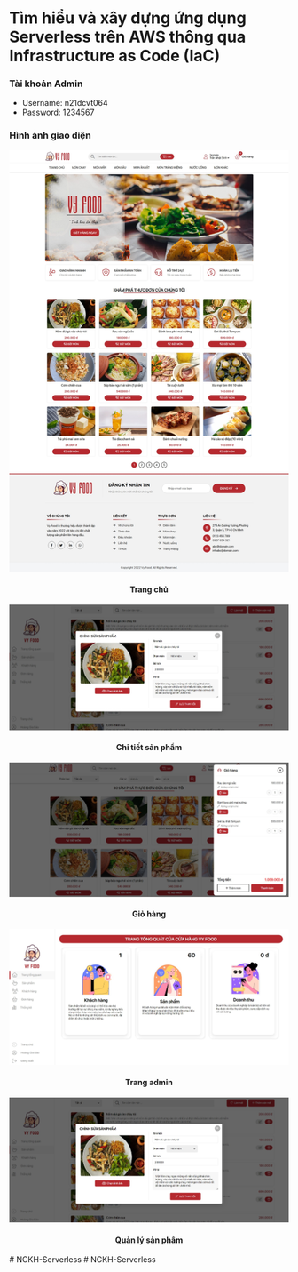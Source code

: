 # Tìm hiểu và xây dựng ứng dụng Serverless trên AWS thông qua Infrastructure as Code (IaC)

### Tài khoản Admin

- Username: n21dcvt064
- Password: 1234567

### Hình ảnh giao diện

![Alt text](./assets/img/screen.jpeg)

<h4 align="center">Trang chủ</h4>

![Alt text](./assets/img/img-github/admin-product.jpeg)

<h4 align="center">Chi tiết sản phẩm</h4>

![Alt text](./assets/img/img-github/giohang.jpeg)

<h4 align="center">Giỏ hàng</h4>

![Alt text](./assets/img/img-github/admin.jpeg)

<h4 align="center">Trang admin</h4>

![Alt text](./assets/img/img-github/admin-product.jpeg)

<h4 align="center">Quản lý sản phẩm</h4>
#   N C K H - S e r v e r l e s s 
 
 
#   N C K H - S e r v e r l e s s 
 
 